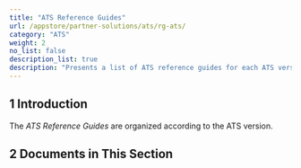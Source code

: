 ```yaml
---
title: "ATS Reference Guides"
url: /appstore/partner-solutions/ats/rg-ats/
category: "ATS"
weight: 2
no_list: false
description_list: true 
description: "Presents a list of ATS reference guides for each ATS version."
---
```


## 1 Introduction

The *ATS Reference Guides* are organized according to the ATS version.

## 2 Documents in This Section
